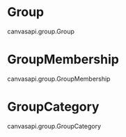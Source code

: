 # Group

<div class="autoclass" members="">

canvasapi.group.Group

</div>

# GroupMembership

<div class="autoclass" members="">

canvasapi.group.GroupMembership

</div>

# GroupCategory

<div class="autoclass" members="">

canvasapi.group.GroupCategory

</div>

